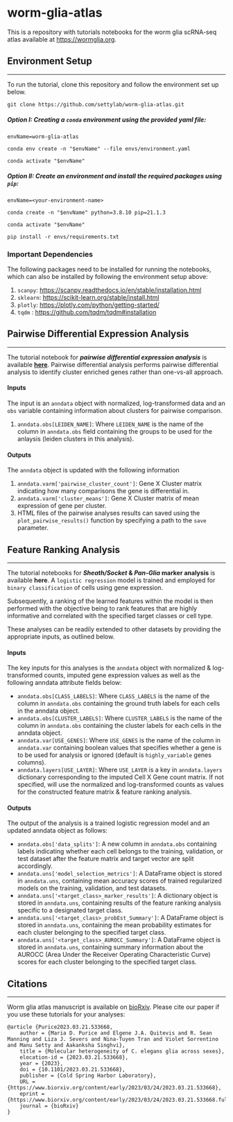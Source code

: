 # worm-glia-atlas
This is a repository with tutorials notebooks for the worm glia scRNA-seq atlas available at https://wormglia.org.

## Environment Setup
------------------------------------------
To run the tutorial, clone this repository and follow the environment set up below.
```
git clone https://github.com/settylab/worm-glia-atlas.git
```

##### Option I: Creating a `conda` environment using the provided yaml file:
```
envName=worm-glia-atlas

conda env create -n "$envName" --file envs/environment.yaml

conda activate "$envName"
```
##### Option II: Create an environment and install the required packages using `pip`:
```
envName=<your-environment-name>

conda create -n "$envName" python=3.8.10 pip=21.1.3

conda activate "$envName"

pip install -r envs/requirements.txt
```

### Important Dependencies
The following packages need to be installed for running the notebooks, which can also be installed by following the environment setup above:
1. `scanpy`: https://scanpy.readthedocs.io/en/stable/installation.html
4. `sklearn`: https://scikit-learn.org/stable/install.html
2. `plotly`: https://plotly.com/python/getting-started/
3. `tqdm` : https://github.com/tqdm/tqdm#installation


## Pairwise Differential Expression Analysis
------------------------------------------
The tutorial notebook for <b><i>pairwise differential expression analysis</i></b> is available <b>[here](https://github.com/settylab/worm-glia-atlas/blob/main/notebooks/pairwise-differential-results.ipynb)</b>.
Pairwise differential analysis performs pairwise differential analysis to identify cluster enriched genes rather than one-vs-all approach. 

#### <b>Inputs</b>
The input is an `anndata` object with normalized, log-transformed data and an `obs` variable containing information about clusters for pairwise comparison.
1. `anndata.obs[LEIDEN_NAME]`: Where `LEIDEN_NAME` is the name of the column in `anndata.obs` field containing the groups to be used for the anlaysis (leiden clusters in this analysis).

#### <b>Outputs</b>
The `anndata` object is updated with the following information
1. `anndata.varm['pairwise_cluster_count']`: Gene X Cluster matrix indicating how many comparisons the gene is differential in.
2. `anndata.varm['cluster_means']`: Gene X Cluster matrix of mean expression of gene per cluster.
3. HTML files of the pairwise analyses results can saved using the `plot_pairwise_results()` function by specifying a path to the `save` parameter.

## Feature Ranking Analysis 
------------------------------------------
The tutorial notebooks for <b><i>Sheath/Socket</i> & <i>Pan-Glia</i> marker analysis</b> is available <b>here</b>. A `logistic regression` model is trained and employed for `binary classification` of cells using gene expression. 

Subsequently, a ranking of the learned features within the model is then performed with the objective being to rank features that are highly informative and correlated with the specified target classes or cell type. 

These analyses can be readily extended to other datasets by providing the appropriate inputs, as outlined below.

#### <b>Inputs</b>
The key inputs for this analyses is the `anndata` object with normalized & log-transformed counts, imputed gene expression values as well as the following anndata attribute fields below:

- `anndata.obs[CLASS_LABELS]`: Where `CLASS_LABELS` is the name of the column in `anndata.obs` containing the ground truth labels for each cells in the anndata object.
- `anndata.obs[CLUSTER_LABELS]`: Where `CLUSTER_LABELS` is the name of the column in `anndata.obs` containing the cluster labels for each cells in the anndata object.
- `anndata.var[USE_GENES]`: Where `USE_GENES` is the name of the column in `anndata.var` containing boolean values that specifies whether a gene is to be used for analysis or ignored (default is `highly_variable` genes columns). 
- `anndata.layers[USE_LAYER]`: Where `USE_LAYER` is a key in `anndata.layers` dictionary corresponding to the imputed Cell X Gene count matrix. If not specified, will use the normalized and log-transformed counts as values for the constructed feature matrix & feature ranking analysis.

#### <b>Outputs</b>
The output of the analysis is a trained logistic regression model and an updated anndata object as follows:

- `anndata.obs['data_splits']`: A new column in `anndata.obs` containing labels indicating whether each cell belongs to the training, validation, or test dataset after the feature matrix and target vector are split accordingly.
- `anndata.uns['model_selection_metrics']`: A DataFrame object is stored in `anndata.uns`, containing mean accuracy scores of trained regularized models on the training, validation, and test datasets.
- `anndata.uns['<target_class>_marker_results']`: A dictionary object is stored in `anndata.uns`, containing results of the feature ranking analysis specific to a designated target class.
- `anndata.uns['<target_class>_probEst_Summary']`: A DataFrame object is stored in `anndata.uns`, containing the mean probability estimates for each cluster belonging to the specified target class.
- `anndata.uns['<target_class>_AUROCC_Summary']`: A DataFrame object is stored in `anndata.uns`, containing summary information about the AUROCC (Area Under the Receiver Operating Characteristic Curve) scores for each cluster belonging to the specified target class.

## Citations
------------------------------------------
Worm glia atlas manuscript is available on [bioRxiv](https://www.biorxiv.org/content/10.1101/2023.03.21.533668v1). Please cite our paper if you use these tutorials for your analyses:

```
@article {Purice2023.03.21.533668,
	author = {Maria D. Purice and Elgene J.A. Quitevis and R. Sean Manning and Liza J. Severs and Nina-Tuyen Tran and Violet Sorrentino and Manu Setty and Aakanksha Singhvi},
	title = {Molecular heterogeneity of C. elegans glia across sexes},
	elocation-id = {2023.03.21.533668},
	year = {2023},
	doi = {10.1101/2023.03.21.533668},
	publisher = {Cold Spring Harbor Laboratory},
	URL = {https://www.biorxiv.org/content/early/2023/03/24/2023.03.21.533668},
	eprint = {https://www.biorxiv.org/content/early/2023/03/24/2023.03.21.533668.full.pdf},
	journal = {bioRxiv}
}

```
